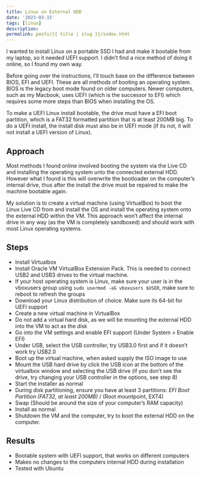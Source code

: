 ```yaml
---
title: Linux on External HDD
date: '2023-03-15'
tags: [linux]
description: 
permalink: posts/{{ title | slug }}/index.html
---
```


I wanted to install Linux on a portable SSD I had and make it bootable from my laptop, so it needed UEFI support. I didn’t find a nice method of doing it online, so I found my own way.

Before going over the instructions, I’ll touch base on the difference between BIOS, EFI and UEFI. These are all methods of booting an operating system. BIOS is the legacy boot mode found on older computers. Newer computers, such as my Macbook, uses UEFI (which is the successor to EFI) which requires some more steps than BIOS when installing the OS.

To make a UEFI Linux install bootable, the drive must have a EFI boot partition, which is a FAT32 formatted partition that is at least 200MB big. To do a UEFI install, the install disk must also be in UEFI mode (if its not, it will not install a UEFI version of Linux).

## Approach
Most methods I found online involved booting the system via the Live CD and installing the operating system unto the connected external HDD. However what I found is this will overwrite the bootloader on the computer’s internal drive, thus after the install the drive must be repaired to make the machine bootable again.

My solution is to create a virtual machine (using VirtualBox) to boot the Linux Live CD from and install the OS and install the operating system onto the external HDD within the VM. This approach won’t affect the internal drive in any way (as the VM is completely sandboxed) and should work with most Linux operating systems.

## Steps
- Install Virtualbox
- Install Oracle VM VirtualBox Extension Pack. This is needed to connect USB2 and USB3 drives to the virtual machine.
- If your host operating system is Linux, make sure your user is in the vboxusers group using `sudo usermod -aG vboxusers $USER`, make sure to reboot to refresh the groups
- Download your Linux distribution of choice. Make sure its 64-bit for UEFI support
- Create a new virtual machine in VirtualBox
- Do not add a virtual hard disk, as we will be mounting the external HDD into the VM to act as the disk
- Go into the VM settings and enable EFI support (Under System > Enable EFI)
- Under USB, select the USB controller, try USB3.0 first and if it doesn’t work try USB2.0
- Boot up the virtual machine, when asked supply the ISO image to use
- Mount the USB hard drive by click the USB icon at the bottom of the virtualbox window and selecting the USB drive (if you don’t see the drive, try changing your USB controller in the options, see step 8)
- Start the installer as normal
- During disk partitioning, ensure you have at least 3 partitions:
*EFI Boot Partition (FAT32, at least 200MB)*
/ (Root mountpoint, EXT4)
- Swap (Should be around the size of your computer’s RAM capacity)
- Install as normal
- Shutdown the VM and the computer, try to boot the external HDD on the computer.

## Results
- Bootable system with UEFI support, that works on different computers
- Makes no changes to the computers internal HDD during installation
- Tested with Ubuntu